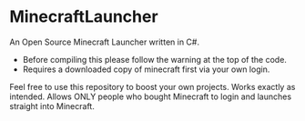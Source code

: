 MinecraftLauncher
=================

An Open Source Minecraft Launcher written in C#.

- Before compiling this please follow the warning at the top of the code.
- Requires a downloaded copy of minecraft first via your own login.

Feel free to use this repository to boost your own projects.
Works exactly as intended. Allows ONLY people who bought Minecraft to login and launches straight into Minecraft.
